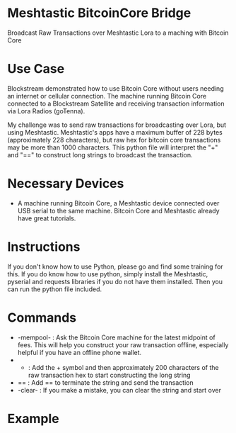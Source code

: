 # Meshtastic BitcoinCore Bridge
Broadcast Raw Transactions over Meshtastic Lora to a maching with Bitcoin Core

# Use Case
Blockstream demonstrated how to use Bitcoin Core without users needing an internet or cellular connection. The machine running Bitcoin Core connected to a Blockstream Satellite and receiving transaction information via Lora Radios (goTenna). 

My challenge was to send raw transactions for broadcasting over Lora, but using Meshtastic. Meshtastic's apps have a maximum buffer of 228 bytes (approximately 228 characters), but raw hex for bitcoin core transactions may be more than 1000 characters. This python file will interpret the "+" and "==" to construct long strings to broadcast the transaction.

# Necessary Devices

* A machine running Bitcoin Core, a Meshtastic device connected over USB serial to the same machine. Bitcoin Core and Meshtastic already have great tutorials.

# Instructions
If you don't know how to use Python, please go and find some training for this. If you do know how to use python, simply install the Meshtastic, pyserial and requests libraries if you do not have them installed. Then you can run the python file included.

# Commands
* -mempool- : Ask the Bitcoin Core machine for the latest midpoint of fees. This will help you construct your raw transaction offline, especially helpful if you have an offline phone wallet.
* + : Add the + symbol and then approximately 200 characters of the raw transaction hex to start constructing the long string
* == : Add == to terminate the string and send the transaction
* -clear- : If you make a mistake, you can clear the string and start over

# Example
